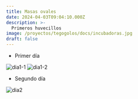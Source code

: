 ```yaml
---
title: Masas ovales
date: 2024-04-03T09:04:10.000Z
description: >-
  Primeros huvecillos
image: /proyectos/tegogolos/docs/incubadoras.jpg
draft: false
---
```


- Primer día

![dia1-1](/proyectos/tegogolos/docs/masaH,jpg) 
![dia1-2](/proyectos/tegogolos/docs/masah0.jpg)


- Segundo día

![dia2](/proyectos/tegogolos/docs/masah1.jpg)
